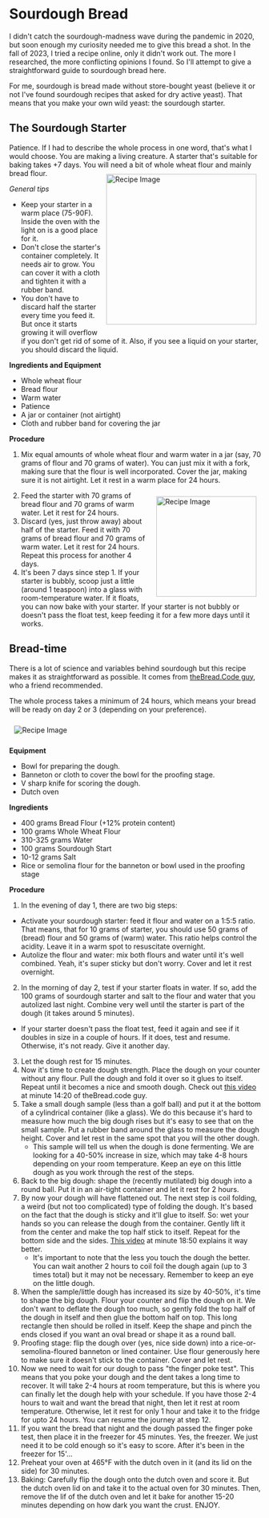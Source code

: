 # Sourdough Bread

I didn't catch the sourdough-madness wave during the pandemic in 2020, but soon enough my curiosity needed me to give this bread a shot. In the fall of 2023, I tried a recipe online, only it didn't work out. The more I researched, the more conflicting opinions I found. So I'll attempt to give a straightforward guide to sourdough bread here. 

For me, sourdough is bread made without store-bought yeast (believe it or not I've found sourdough recipes that asked for dry active yeast). That means that you make your own wild yeast: the sourdough starter.

## The Sourdough Starter

Patience. If I had to describe the whole process in one word, that's what I would choose. You are making a living creature. A starter that's suitable for baking takes +7 days. You will need a bit of whole wheat flour and mainly bread flour.
<img src="StarterJar.jpg" alt="Recipe Image" width = "300" height = "auto" style="margin:10px" align = "right">

*General tips*
- Keep your starter in a warm place (75-90F). Inside the oven with the light on is a good place for it.
- Don't close the starter's container completely. It needs air to grow. You can cover it with a cloth and tighten it with a rubber band.
- You don't have to discard half the starter every time you feed it. But once it starts growing it will overflow if you don't get rid of some of it. Also, if you see a liquid on your starter, you should discard the liquid.

**Ingredients and Equipment** 
- Whole wheat flour
- Bread flour
- Warm water
- Patience
- A jar or container (not airtight)
- Cloth and rubber band for covering the jar

**Procedure**
1. Mix equal amounts of whole wheat flour and warm water in a jar (say, 70 grams of flour and 70 grams of water). You can just mix it with a fork, making sure that the flour is well incorporated. Cover the jar, making sure it is not airtight. Let it rest in a warm place for 24 hours.
<img src="StarterPouring.jpg" alt="Recipe Image" width = "200" height = "auto" style="margin:10px" align = "right">

2. Feed the starter with 70 grams of bread flour and 70 grams of warm water. Let it rest for 24 hours.
3. Discard (yes, just throw away) about half of the starter. Feed it with 70 grams of bread flour and 70 grams of warm water. Let it rest for 24 hours. Repeat this process for another 4 days.
4. It's been 7 days since step 1. If your starter is bubbly, scoop just a little (around 1 teaspoon) into a glass with room-temperature water. If it floats, you can now bake with your starter. If your starter is not bubbly or doesn't pass the float test, keep feeding it for a few more days until it works. 

## Bread-time

There is a lot of science and variables behind sourdough but this recipe makes it as straightforward as possible. It comes from [theBread.Code guy](https://www.the-bread-code.io/recipe/2020/12/22/the-last-sourdough-recipe.html), who a friend recommended.

The whole process takes a minimum of 24 hours, which means your bread will be ready on day 2 or 3 (depending on your preference).

<img src="SourdoughDiagram.jpeg" alt="Recipe Image" style="margin:10px" >

**Equipment**
- Bowl for preparing the dough.
- Banneton or cloth to cover the bowl for the proofing stage.
- V sharp knife for scoring the dough.
- Dutch oven

**Ingredients**
- 400 grams Bread Flour (+12% protein content)
- 100 grams Whole Wheat Flour
- 310-325 grams Water
- 100 grams Sourdough Start
- 10-12 grams Salt
- Rice or semolina flour for the banneton or bowl used in the proofing stage

**Procedure**
1. In the evening of day 1, there are two big steps:
 - Activate your sourdough starter: feed it flour and water on a 1:5:5 ratio. That means, that for 10 grams of starter, you should use 50 grams of (bread) flour and 50 grams of (warm) water. This ratio helps control the acidity. Leave it in a warm spot to resuscitate overnight.
 - Autolize the flour and water: mix both flours and water until it's well combined. Yeah, it's super sticky but don't worry. Cover and let it rest overnight.
2. In the morning of day 2, test if your starter floats in water. If so, add the 100 grams of sourdough starter and salt to the flour and water that you autolized last night. Combine very well until the starter is part of the dough (it takes around 5 minutes).
 - If your starter doesn't pass the float test, feed it again and see if it doubles in size in a couple of hours. If it does, test and resume. Otherwise, it's not ready. Give it another day.
3. Let the dough rest for 15 minutes.
4. Now it's time to create dough strength. Place the dough on your counter without any flour. Pull the dough and fold it over so it glues to itself. Repeat until it becomes a nice and smooth dough. Check out [this video](https://www.youtube.com/watch?v=NMglhwp2lNs) at minute 14:20 of theBread.code guy.
5. Take a small dough sample (less than a golf ball) and put it at the bottom of a cylindrical container (like a glass). We do this because it's hard to measure how much the big dough rises but it's easy to see that on the small sample. Put a rubber band around the glass to measure the dough height. Cover and let rest in the same spot that you will the other dough. 
    - This sample will tell us when the dough is done fermenting. We are looking for a 40-50% increase in size, which may take 4-8 hours depending on your room temperature. Keep an eye on this little dough as you work through the rest of the steps.
6. Back to the big dough: shape the (recently mutilated) big dough into a round ball. Put it in an air-tight container and let it rest for 2 hours.
7. By now your dough will have flattened out. The next step is coil folding, a weird (but not too complicated) type of folding the dough. It's based on the fact that the dough is sticky and it'll glue to itself. So: wet your hands so you can release the dough from the container. Gently lift it from the center and make the top half stick to itself. Repeat for the bottom side and the sides. [This video](https://www.youtube.com/watch?v=NMglhwp2lNs) at minute 18:50 explains it way better.
    - It's important to note that the less you touch the dough the better. You can wait another 2 hours to coil foil the dough again (up to 3 times total) but it may not be necessary. Remember to keep an eye on the little dough.
8. When the sample/little dough has increased its size by 40-50%, it's time to shape the big dough. Flour your counter and flip the dough on it. We don't want to deflate the dough too much, so gently fold the top half of the dough in itself and then glue the bottom half on top. This long rectangle then should be rolled in itself. Keep the shape and pinch the ends closed if you want an oval bread or shape it as a round ball.
9. Proofing stage: flip the dough over (yes, nice side down) into a rice-or-semolina-floured banneton or lined container. Use flour generously here to make sure it doesn't stick to the container. Cover and let rest.
10. Now we need to wait for our dough to pass "the finger poke test". This means that you poke your dough and the dent takes a long time to recover. It will take 2-4 hours at room temperature, but this is where you can finally let the dough help with your schedule. If you have those 2-4 hours to wait and want the bread that night, then let it rest at room temperature. Otherwise, let it rest for only 1 hour and take it to the fridge for upto 24 hours. You can resume the journey at step 12.
11. If you want the bread that night and the dough passed the finger poke test, then place it in the freezer for 45 minutes. Yes, the freezer. We just need it to be cold enough so it's easy to score. After it's been in the freezer for 15'... 
12. Preheat your oven at 465°F with the dutch oven in it (and its lid on the side) for 30 minutes.
12. Baking: Carefully flip the dough onto the dutch oven and score it. But the dutch oven lid on and take it to the actual oven for 30 minutes. Then, remove the lif of the dutch oven and let it bake for another 15-20 minutes depending on how dark you want the crust. ENJOY.
